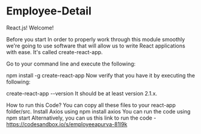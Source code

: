 # Employee-Detail
React.js!
Welcome!

Before you start
In order to properly work through this module smoothly we're going to use software that will allow us to write React applications with ease. It's called create-react-app.

Go to your command line and execute the following:

npm install -g create-react-app
Now verify that you have it by executing the following:

create-react-app --version
It should be at least version 2.1.x.

How to run this Code?
You can copy all these files to your react-app folder/src.
Install Axios using npm install axios
You can run the code using npm start
Alternatively, you can us this link to run the code - https://codesandbox.io/s/employeeapurva-81l9k

